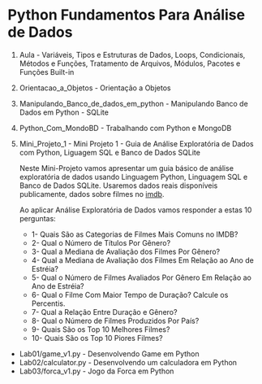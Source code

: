 # Python Fundamentos Para Análise de Dados


1. Aula - Variáveis, Tipos e Estruturas de Dados, Loops, Condicionais, Métodos e Funções, Tratamento de Arquivos, Módulos, Pacotes e Funções Built-in
1. Orientacao_a_Objetos - Orientação a Objetos
1. Manipulando_Banco_de_dados_em_python - Manipulando Banco de Dados em Python - SQLite
1. Python_Com_MondoBD - Trabalhando com Python e MongoDB
1. Mini_Projeto_1 - Mini Projeto 1 - Guia de Análise Exploratória de Dados com Python, Liguagem SQL e Banco de Dados SQLite

    Neste Mini-Projeto vamos apresentar um guia básico de análise exploratória de dados usando Linguagem Python, Linguagem SQL e Banco de Dados SQLite. Usaremos dados reais disponíveis publicamente, dados sobre filmes no [imdb](https://www.imdb.com/interfaces/).
    
    Ao aplicar Análise Exploratória de Dados vamos responder a estas 10 perguntas:
    
    - 1- Quais São as Categorias de Filmes Mais Comuns no IMDB?
    - 2- Qual o Número de Títulos Por Gênero?
    - 3- Qual a Mediana de Avaliação dos Filmes Por Gênero?
    - 4- Qual a Mediana de Avaliação dos Filmes Em Relação ao Ano de Estréia?
    - 5- Qual o Número de Filmes Avaliados Por Gênero Em Relação ao Ano de Estréia?
    - 6- Qual o Filme Com Maior Tempo de Duração? Calcule os Percentis.
    - 7- Qual a Relação Entre Duração e Gênero?
    - 8- Qual o Número de Filmes Produzidos Por País?
    - 9- Quais São os Top 10 Melhores Filmes?
    - 10- Quais São os Top 10 Piores Filmes?

- Lab01/game_v1.py - Desenvolvendo Game em Python
- Lab02/calculator.py - Desenvolvendo um calculadora em Python
- Lab03/forca_v1.py - Jogo da Forca em Python
